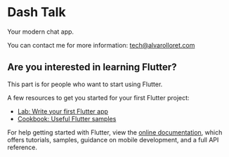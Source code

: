 # Dash Talk

Your modern chat app.

You can contact me for more information: tech@alvarolloret.com 

## Are you interested in learning Flutter?

This part is for people who want to start using Flutter.

A few resources to get you started for your first Flutter project:

- [Lab: Write your first Flutter app](https://flutter.dev/docs/get-started/codelab)
- [Cookbook: Useful Flutter samples](https://flutter.dev/docs/cookbook)

For help getting started with Flutter, view the
[online documentation](https://flutter.dev/docs), which offers tutorials,
samples, guidance on mobile development, and a full API reference.
